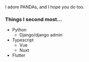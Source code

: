 I adore PANDAs, and I hope you do too.

### Things I second most...
- Python
  - Django/django admin
- Typescript
  - Vue
  - Nuxt
- Flutter  
